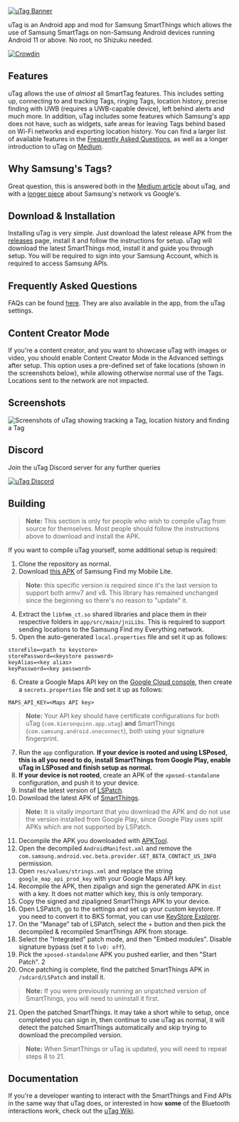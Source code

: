 [![uTag Banner](https://i.imgur.com/g1jJpKOl.png)](https://i.imgur.com/g1jJpKO.png)

uTag is an Android app and mod for Samsung SmartThings which allows the use of Samsung SmartTags on non-Samsung Android devices running Android 11 or above. No root, no Shizuku needed.

[![Crowdin](https://badges.crowdin.net/utag/localized.svg)](https://crowdin.com/project/utag)

## Features

uTag allows the use of *almost* all SmartTag features. This includes setting up, connecting to and tracking Tags, ringing Tags, location history, precise finding with UWB (requires a UWB-capable device), left behind alerts and much more. In addition, uTag includes some features which Samsung's app does not have, such as widgets, safe areas for leaving Tags behind based on Wi-Fi networks and exporting location history. You can find a larger list of available features in the [Frequently Asked Questions](https://github.com/KieronQuinn/uTag/blob/main/app/src/main/res/raw/faq.md), as well as a longer introduction to uTag on [Medium](https://medium.com/@KieronQuinn/utag-use-samsung-smarttags-on-any-android-device-01bd71d2a12b).

## Why Samsung's Tags?

Great question, this is answered both in the [Medium article](https://medium.com/@KieronQuinn/utag-use-samsung-smarttags-on-any-android-device-01bd71d2a12b) about uTag, and with a [longer piece](https://medium.com/@KieronQuinn/android-item-tracking-a-tale-of-two-networks-954eb42daf30) about Samsung's network vs Google's.

## Download & Installation

Installing uTag is very simple. Just download the latest release APK from the 
[releases](https://github.com/KieronQuinn/uTag/releases) page, install it and follow the instructions for setup. uTag will download the latest SmartThings mod, install it and guide you through setup. You will be required to sign into your Samsung Account, which is required to access
Samsung APIs.

## Frequently Asked Questions
FAQs can be found [here](https://github.com/KieronQuinn/uTag/blob/main/app/src/main/res/raw/faq.md). They are also available in the app, from the uTag settings.

## Content Creator Mode

If you're a content creator, and you want to showcase uTag with images or video, you should enable Content Creator Mode in the Advanced settings after setup. This option uses a pre-defined set of fake locations (shown in the screenshots below), while allowing otherwise normal use of the Tags. Locations sent to the network are not impacted.

## Screenshots

![Screenshots of uTag showing tracking a Tag, location history and finding a Tag](https://i.imgur.com/RnNH4pI.png)

## Discord

Join the uTag Discord server for any further queries

[![uTag Discord](https://i.imgur.com/eeklYon.png)](https://discord.gg/acp5aM7FpA)

## Building

> **Note:** This section is only for people who wish to compile uTag from source for themselves. Most people should follow the instructions above to download and install the APK.

If you want to compile uTag yourself, some additional setup is required:

1. Clone the repository as normal.
2. Download [this APK](https://www.apkmirror.com/apk/samsung-electronics-co-ltd/find-my-mobile/find-my-mobile-7-3-18-2-release/samsung-find-my-mobile-lite-7-3-18-2-android-apk-download/) of Samsung Find my Mobile Lite.

> **Note:** this specific version is required since it's the last version to support both armv7 and v8. This library has remained unchanged since the beginning so there's no reason to "update" it.

4. Extract the `libfmm_ct.so` shared libraries and place them in their respective folders in `app/src/main/jniLibs`. This is required to support sending locations to the Samsung Find my Everything network.
5. Open the auto-generated `local.properties` file and set it up as follows:

```properties
storeFile=<path to keystore>
storePassword=<keystore password>
keyAlias=<key alias>
keyPassword=<key password>
```

6. Create a Google Maps API key on the [Google Cloud console](https://console.cloud.google.com),
   then create a `secrets.properties` file and set it up as follows:

```properties
MAPS_API_KEY=<Maps API key>
```

> **Note:** Your API key should have certificate configurations for both uTag (`com.kieronquinn.app.utag`) **and** SmartThings (`com.samsung.android.oneconnect`), both using your signature fingerprint.

7. Run the `app` configuration. **If your device is rooted and using LSPosed, this is all you need to do, install SmartThings from Google Play, enable uTag in LSPosed and finish setup as normal.**
8. **If your device is not rooted**, create an APK of the `xposed-standalone` configuration, and push it to your device.
9. Install the latest version of [LSPatch](https://github.com/JingMatrix/LSPatch).
10. Download the latest APK of [SmartThings](https://www.apkmirror.com/apk/samsung-electronics-co-ltd/samsung-smartthings-samsung-connect/).

> **Note:** It is vitally important that you download the APK and do not use the version installed from Google Play, since Google Play uses split APKs which are not supported by LSPatch.

11. Decompile the APK you downloaded with [APKTool](https://github.com/iBotPeaches/Apktool).
12. Open the decompiled `AndroidManifest.xml` and remove the `com.samsung.android.voc.beta.provider.GET_BETA_CONTACT_US_INFO` permission.
13. Open `res/values/strings.xml` and replace the string `google_map_api_prod_key` with your Google Maps API key.
14. Recompile the APK, then zipalign and sign the generated APK in `dist` with a key. It does not matter which key, this is only temporary.
15. Copy the signed and zipaligned SmartThings APK to your device.
16. Open LSPatch, go to the settings and set up your custom keystore. If you need to convert it to BKS format, you can use [KeyStore Explorer](https://keystore-explorer.org/).
17. On the "Manage" tab of LSPatch, select the + button and then pick the decompiled & recompiled SmartThings APK from storage.
18. Select the "Integrated" patch mode, and then "Embed modules". Disable signature bypass (set it to `lv0: off`).
19. Pick the `xposed-standalone` APK you pushed earlier, and then "Start Patch". 2
20. Once patching is complete, find the patched SmartThings APK in `/sdcard/LSPatch` and install it.

> **Note:** If you were previously running an unpatched version of SmartThings, you will need to uninstall it first.

21. Open the patched SmartThings. It may take a short while to setup, once completed you can sign in, then continue to use uTag as normal, it will detect the patched SmartThings automatically and skip trying to download the precompiled version.

> **Note:** When SmartThings or uTag is updated, you will need to repeat steps 8 to 21. 

## Documentation

If you're a developer wanting to interact with the SmartThings and Find APIs in the same way that uTag does, or interested in how **some** of the Bluetooth interactions work, check out the [uTag Wiki](https://github.com/KieronQuinn/uTag/wiki).
